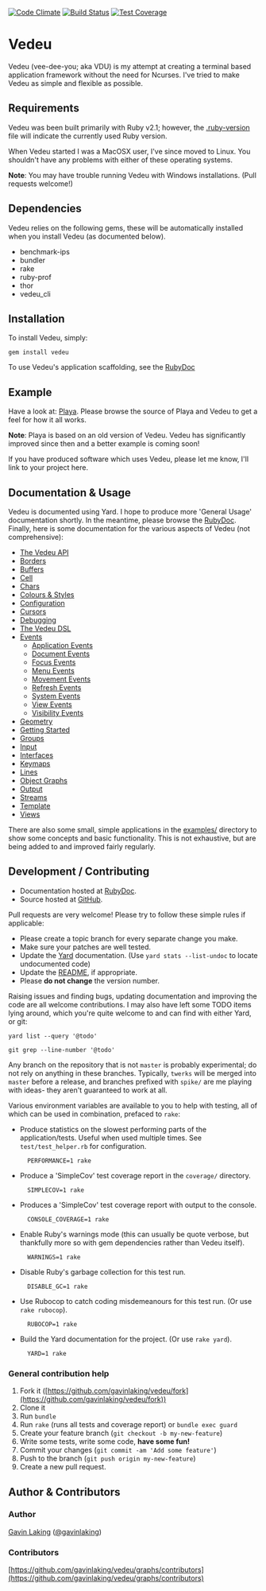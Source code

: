 [![Code Climate](https://codeclimate.com/github/gavinlaking/vedeu.png)](https://codeclimate.com/github/gavinlaking/vedeu)
[![Build Status](https://travis-ci.org/gavinlaking/vedeu.svg?branch=master)](https://travis-ci.org/gavinlaking/vedeu)
[![Test Coverage](https://codeclimate.com/github/gavinlaking/vedeu/badges/coverage.svg)](https://codeclimate.com/github/gavinlaking/vedeu/coverage)

# Vedeu

Vedeu (vee-dee-you; aka VDU) is my attempt at creating a terminal based
 application framework without the need for Ncurses. I've tried to make Vedeu
 as simple and flexible as possible.

## Requirements

Vedeu was been built primarily with Ruby v2.1; however, the
[.ruby-version](https://github.com/gavinlaking/vedeu/blob/master/.ruby-version)
file will indicate the currently used Ruby version.

When Vedeu started I was a MacOSX user, I've since moved to Linux. You shouldn't
have any problems with either of these operating systems.

**Note**: You may have trouble running Vedeu with Windows installations. (Pull
 requests welcome!)

## Dependencies

Vedeu relies on the following gems, these will be automatically
 installed when you install Vedeu (as documented below).

- benchmark-ips
- bundler
- rake
- ruby-prof
- thor
- vedeu_cli

## Installation

To install Vedeu, simply:

    gem install vedeu

To use Vedeu's application scaffolding, see the
[RubyDoc](http://www.rubydoc.info/gems/vedeu/file/docs/getting_started.md)

## Example

Have a look at: [Playa](https://github.com/gavinlaking/playa). Please browse the
source of Playa and Vedeu to get a feel for how it all works.

**Note**: Playa is based on an old version of Vedeu. Vedeu has significantly
 improved since then and a better example is coming soon!

If you have produced software which uses Vedeu, please let me know, I'll link
to your project here.

## Documentation & Usage

Vedeu is documented using Yard. I hope to produce more 'General Usage'
documentation shortly. In the meantime, please browse the
[RubyDoc](http://rubydoc.info/gems/vedeu). Finally, here is some
documentation for the various aspects of Vedeu (not comprehensive):

- [The Vedeu API](http://rubydoc.info/gems/vedeu/file/docs/api.md)
- [Borders](http://rubydoc.info/gems/vedeu/file/docs/borders.md)
- [Buffers](http://rubydoc.info/gems/vedeu/file/docs/buffer.md)
- [Cell](http://rubydoc.info/gems/vedeu/file/docs/cell.md)
- [Chars](http://rubydoc.info/gems/vedeu/file/docs/chars.md)
- [Colours & Styles](http://rubydoc.info/gems/vedeu/file/docs/colours_styles.md)
- [Configuration](http://rubydoc.info/gems/vedeu/file/docs/configuration.md)
- [Cursors](http://rubydoc.info/gems/vedeu/file/docs/cursors.md)
- [Debugging](http://rubydoc.info/gems/vedeu/file/docs/debugging.md)
- [The Vedeu DSL](http://rubydoc.info/gems/vedeu/file/docs/dsl.md)
- [Events](http://rubydoc.info/gems/vedeu/file/docs/events.md)
    - [Application Events](http://rubydoc.info/gems/vedeu/file/docs/events/application.md)
    - [Document Events](http://rubydoc.info/gems/vedeu/file/docs/events/document.md)
    - [Focus Events](http://rubydoc.info/gems/vedeu/file/docs/events/focus.md)
    - [Menu Events](http://rubydoc.info/gems/vedeu/file/docs/events/menu.md)
    - [Movement Events](http://rubydoc.info/gems/vedeu/file/docs/events/movement.md)
    - [Refresh Events](http://rubydoc.info/gems/vedeu/file/docs/events/refresh.md)
    - [System Events](http://rubydoc.info/gems/vedeu/file/docs/events/system.md)
    - [View Events](http://rubydoc.info/gems/vedeu/file/docs/events/view.md)
    - [Visibility Events](http://rubydoc.info/gems/vedeu/file/docs/events/visibility.md)
- [Geometry](http://rubydoc.info/gems/vedeu/file/docs/geometry.md)
- [Getting Started](http://rubydoc.info/gems/vedeu/file/docs/getting_started.md)
- [Groups](http://rubydoc.info/gems/vedeu/file/docs/group.md)
- [Input](http://rubydoc.info/gems/vedeu/file/docs/input.md)
- [Interfaces](http://rubydoc.info/gems/vedeu/file/docs/.md)
- [Keymaps](http://rubydoc.info/gems/vedeu/file/docs/keymaps.md)
- [Lines](http://rubydoc.info/gems/vedeu/file/docs/lines.md)
- [Object Graphs](http://rubydoc.info/gems/vedeu/file/docs/object_graph.md)
- [Output](http://rubydoc.info/gems/vedeu/file/docs/output.md)
- [Streams](http://rubydoc.info/gems/vedeu/file/docs/streams.md)
- [Template](http://rubydoc.info/gems/vedeu/file/docs/template.md)
- [Views](http://rubydoc.info/gems/vedeu/file/docs/view.md)

There are also some small, simple applications in the
[examples/](https://github.com/gavinlaking/vedeu/blob/master/examples)
directory to show some concepts and basic functionality. This is not
exhaustive, but are being added to and improved fairly regularly.

## Development / Contributing

* Documentation hosted at [RubyDoc](http://rubydoc.info/gems/vedeu).
* Source hosted at [GitHub](https://github.com/gavinlaking/vedeu).

Pull requests are very welcome! Please try to follow these simple rules if
 applicable:

* Please create a topic branch for every separate change you make.
* Make sure your patches are well tested.
* Update the [Yard](http://yardoc.org/) documentation.
  (Use `yard stats --list-undoc` to locate undocumented code)
* Update the
  [README](https://github.com/gavinlaking/vedeu/blob/master/README.md),
  if appropriate.
* Please **do not change** the version number.

Raising issues and finding bugs, updating documentation and improving
 the code are all welcome contributions. I may also have left some TODO
 items lying around, which you're quite welcome to and can find
 with either Yard, or git:

    yard list --query '@todo'

    git grep --line-number '@todo'


Any branch on the repository that is not `master` is probably experimental; do
 not rely on anything in these branches. Typically, `twerks` will be merged
 into `master` before a release, and branches prefixed with `spike/` are me
 playing with ideas- they aren't guaranteed to work at all.

Various environment variables are available to you to help with testing, all of
 which can be used in combination, prefaced to `rake`:

- Produce statistics on the slowest performing parts of the
  application/tests. Useful when used multiple times. See
  `test/test_helper.rb` for configuration.

        PERFORMANCE=1 rake

- Produce a 'SimpleCov' test coverage report in the `coverage/`
  directory.

        SIMPLECOV=1 rake

- Produces a 'SimpleCov' test coverage report with output to the
  console.

        CONSOLE_COVERAGE=1 rake

- Enable Ruby's warnings mode (this can usually be quote verbose, but
  thankfully more so with gem dependencies rather than Vedeu itself).

        WARNINGS=1 rake

- Disable Ruby's garbage collection for this test run.

        DISABLE_GC=1 rake

- Use Rubocop to catch coding misdemeanours for this test run. (Or
  use `rake rubocop`).

        RUBOCOP=1 rake

- Build the Yard documentation for the project. (Or use `rake yard`).

        YARD=1 rake


### General contribution help

1. Fork it ([https://github.com/gavinlaking/vedeu/fork](https://github.com/gavinlaking/vedeu/fork))
2. Clone it
3. Run `bundle`
4. Run `rake` (runs all tests and coverage report) or `bundle exec guard`
5. Create your feature branch (`git checkout -b my-new-feature`)
6. Write some tests, write some code, **have some fun!**
7. Commit your changes (`git commit -am 'Add some feature'`)
8. Push to the branch (`git push origin my-new-feature`)
9. Create a new pull request.

## Author & Contributors

### Author

[Gavin Laking](https://github.com/gavinlaking)
 ([@gavinlaking](http://twitter.com/gavinlaking))

### Contributors

[https://github.com/gavinlaking/vedeu/graphs/contributors](https://github.com/gavinlaking/vedeu/graphs/contributors)
